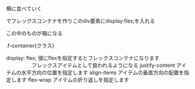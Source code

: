 横に並べていく
<div></div>でフレックスコンテナを作りこのdiv要素にdisplay:flex;を入れる
<div style="display:flex;">
  <p>この中のものが箱になる</p>
</div>
.f-container{クラス}

display: flex;  値にflexを指定するとフレックスコンテナになります
　　　　　フレックスアイテムとして扱われるようになる
justify-content  アイテムの水平方向の位置を指定します
align-items  アイテムの垂直方向の配置を指定します
flex-wrap  アイテムの折り返しを指定します
